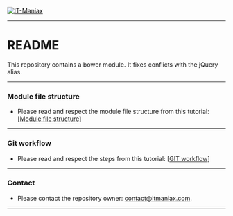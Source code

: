 [![IT-Maniax](http://itmaniax.com/assets/img/itm-logo.png "IT-Maniax")](http://itmaniax.com/ "Visit our website IT-Maniax")

***

# README #

This repository contains a bower module.
It fixes conflicts with the jQuery alias.

***

### Module file structure ###

+ Please read and respect the module file structure from this tutorial: [[Module file structure](https://docs.google.com/document/d/1UiS2r0h39aF0cVeuA8LIYx4aYw2ZY0-7UVhRBpMfo-o "IT-Maniax module file structure")]

***

### Git workflow ###

+ Please read and respect the steps from this tutorial: [[GIT workflow](https://docs.google.com/document/d/1FVlsaadtFB1JIoSuZJ1zPSf-Gz7_C_bWeaEYc30MICU "IT-Maniax GIT workflow")]

***

### Contact ###

+ Please contact the repository owner: contact@itmaniax.com.

***